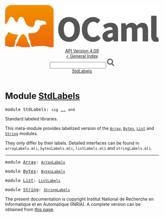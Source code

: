 <!-- ((! set title API !)) ((! set documentation !)) ((! set api !)) ((! set nobreadcrumb !)) -->
<div class="api"><header><nav class="toc brand"><a class="brand" href="https://ocaml.org/"><img src="colour-logo-gray.svg" class="svg" alt="OCaml"></a></nav><nav class="toc"><div class="toc_version"><a href="/docs" id="version-select">API Version 4.09</a></div><a href="index.html">&lt; General Index</a><div class="api_search"><input type="text" name="apisearch" id="api_search" oninput="mySearch(false);" onkeypress="this.oninput();" onclick="this.oninput();" onpaste="this.oninput();">
<img src="search_icon.svg" alt="Search" class="svg" onclick="mySearch(false)"></div>
<div id="search_results"></div><div class="toc_title"><a href="#top">StdLabels</a></div><ul></ul></nav></header>

<h1>Module <a href="type_StdLabels.html">StdLabels</a></h1>

<pre><span id="MODULEStdLabels"><span class="keyword">module</span> StdLabels</span>: <code class="code"><span class="keyword">sig</span></code> <a href="StdLabels.html">..</a> <code class="code"><span class="keyword">end</span></code></pre><div class="info module top">
<div class="info-desc">
<p>Standard labeled libraries.</p>

<p>This meta-module provides labelized version of the <a href="Array.html"><code class="code"><span class="constructor">Array</span></code></a>,
   <a href="Bytes.html"><code class="code"><span class="constructor">Bytes</span></code></a>, <a href="List.html"><code class="code"><span class="constructor">List</span></code></a> and <a href="String.html"><code class="code"><span class="constructor">String</span></code></a> modules.</p>

<p>They only differ by their labels. Detailed interfaces can be found
   in <code class="code">arrayLabels.mli</code>, <code class="code">bytesLabels.mli</code>, <code class="code">listLabels.mli</code>
   and <code class="code">stringLabels.mli</code>.</p>
</div>
</div>
<hr width="100%">

<pre><span id="MODULEArray"><span class="keyword">module</span> <a href="StdLabels.Array.html">Array</a></span>: <code class="type"><a href="Stdlib.ArrayLabels.html">ArrayLabels</a></code></pre>
<pre><span id="MODULEBytes"><span class="keyword">module</span> <a href="StdLabels.Bytes.html">Bytes</a></span>: <code class="type"><a href="Stdlib.BytesLabels.html">BytesLabels</a></code></pre>
<pre><span id="MODULEList"><span class="keyword">module</span> <a href="StdLabels.List.html">List</a></span>: <code class="type"><a href="Stdlib.ListLabels.html">ListLabels</a></code></pre>
<pre><span id="MODULEString"><span class="keyword">module</span> <a href="StdLabels.String.html">String</a></span>: <code class="type"><a href="Stdlib.StringLabels.html">StringLabels</a></code></pre>
<div class="copyright">The present documentation is copyright Institut National de Recherche en Informatique et en Automatique (INRIA). A complete version can be obtained from <a href="http://caml.inria.fr/pub/docs/manual-ocaml/">this page</a>.</div></div>